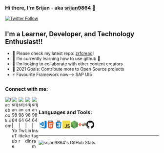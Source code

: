 ### Hi there, I'm Srijan - aka [srijan9864][website] 👋

[![Twitter Follow](https://img.shields.io/twitter/follow/srijan9864?color=1DA1F2&logo=twitter&style=for-the-badge)](https://twitter.com/intent/follow?original_referer=https%3A%2F%2Fgithub.com%2Fsrijan9864&screen_name=srijan9864)

## I'm a Learner, Developer, and Technology Enthusiast!!

- 🔭 Please check my latest repo: [zrfcread][latestrepo]!
- 🌱 I’m currently learning how to use github 🤣
- 👯 I’m looking to collaborate with other content creators
- 🥅 2021 Goals: Contribute more to Open Source projects
- ⚡ Favourite Framework now--> SAP UI5



### Connect with me:

[<img align="left" alt="facebook.com" width="22px" src="https://cdn.jsdelivr.net/npm/simple-icons@v3/icons/facebook.svg"  />][facebook]
[<img align="left" alt="srijan9864 | YouTube" width="22px" src="https://cdn.jsdelivr.net/npm/simple-icons@v3/icons/youtube.svg" />][youtube]
[<img align="left" alt="srijan9864 | Twitter" width="22px" src="https://cdn.jsdelivr.net/npm/simple-icons@v3/icons/twitter.svg" />][twitter]
[<img align="left" alt="srijan9864 | LinkedIn" width="22px" src="https://cdn.jsdelivr.net/npm/simple-icons@v3/icons/linkedin.svg" />][linkedin]
[<img align="left" alt="srijan9864 | Instagram" width="22px" src="https://cdn.jsdelivr.net/npm/simple-icons@v3/icons/instagram.svg" />][instagram]

<br />

### Languages and Tools:

<img align="left" alt="Visual Studio Code" width="26px" src="https://raw.githubusercontent.com/github/explore/80688e429a7d4ef2fca1e82350fe8e3517d3494d/topics/visual-studio-code/visual-studio-code.png" />
<img align="left" alt="HTML5" width="26px" src="https://raw.githubusercontent.com/github/explore/80688e429a7d4ef2fca1e82350fe8e3517d3494d/topics/html/html.png" />
<img align="left" alt="CSS3" width="26px" src="https://raw.githubusercontent.com/github/explore/80688e429a7d4ef2fca1e82350fe8e3517d3494d/topics/css/css.png" />
<img align="left" alt="JavaScript" width="26px" src="https://raw.githubusercontent.com/github/explore/80688e429a7d4ef2fca1e82350fe8e3517d3494d/topics/javascript/javascript.png" />
<img align="left" alt="Node.js" width="26px" src="https://raw.githubusercontent.com/github/explore/80688e429a7d4ef2fca1e82350fe8e3517d3494d/topics/nodejs/nodejs.png" />
<img align="left" alt="Git" width="26px" src="https://raw.githubusercontent.com/github/explore/80688e429a7d4ef2fca1e82350fe8e3517d3494d/topics/git/git.png" />
<img align="left" alt="GitHub" width="26px" src="https://raw.githubusercontent.com/github/explore/78df643247d429f6cc873026c0622819ad797942/topics/github/github.png" />
<br />
<br />

---

  <img align="left" alt="srijan9864's GitHub Stats" src="https://github-readme-stats.codestackr.vercel.app/api?username=codeSTACKr&show_icons=true&hide_border=true" />


[website]: https://www.linkedin.com/in/srijan9864/
[latestrepo]: https://github.com/srijan9864/zrfcread
[twitter]: https://twitter.com/srijan9864
[youtube]: https://youtube.com/srijan9864
[facebook]: https://facebook.com/srijan9864
[instagram]: https://instagram.com/srijan9864
[linkedin]: https://www.linkedin.com/in/srijan9864/